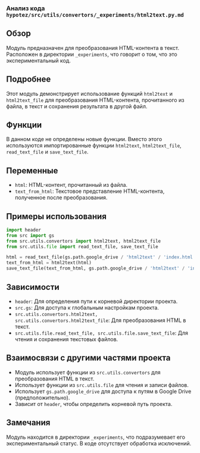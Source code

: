 ### Анализ кода `hypotez/src/utils/convertors/_experiments/html2text.py.md`

## Обзор

Модуль предназначен для преобразования HTML-контента в текст. Расположен в директории `_experiments`, что говорит о том, что это экспериментальный код.

## Подробнее

Этот модуль демонстрирует использование функций `html2text` и `html2text_file` для преобразования HTML-контента, прочитанного из файла, в текст и сохранения результата в другой файл.

## Функции

В данном коде не определены новые функции. Вместо этого используются импортированные функции `html2text`, `html2text_file`, `read_text_file` и `save_text_file`.

## Переменные

*   `html`: HTML-контент, прочитанный из файла.
*   `text_from_html`: Текстовое представление HTML-контента, полученное после преобразования.

## Примеры использования

```python
import header
from src import gs
from src.utils.convertors import html2text, html2text_file
from src.utils.file import read_text_file, save_text_file

html = read_text_file(gs.path.google_drive / 'html2text' / 'index.html')
text_from_html = html2text(html)
save_text_file(text_from_html, gs.path.google_drive / 'html2text' / 'index.txt')
```

## Зависимости

*   `header`: Для определения пути к корневой директории проекта.
*   `src.gs`: Для доступа к глобальным настройкам проекта.
*   `src.utils.convertors.html2text, src.utils.convertors.html2text_file`: Для преобразования HTML в текст.
*   `src.utils.file.read_text_file, src.utils.file.save_text_file`: Для чтения и сохранения текстовых файлов.

## Взаимосвязи с другими частями проекта

*   Модуль использует функции из `src.utils.convertors` для преобразования HTML в текст.
*   Использует функции из `src.utils.file` для чтения и записи файлов.
*   Использует `gs.path.google_drive` для доступа к путям в Google Drive (предположительно).
*   Зависит от `header`, чтобы определить корневой путь проекта.

## Замечания

Модуль находится в директории `_experiments`, что подразумевает его экспериментальный статус.
В коде отсутствует обработка исключений.